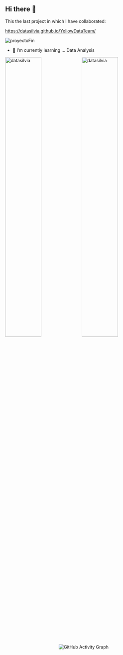 ## Hi there 👋
This the last project in which I have collaborated:

https://datasilvia.github.io/YellowDataTeam/

![proyectoFin](https://github.com/datasilvia/datasilvia/assets/158345389/55e960f5-7d51-4d67-a02e-1f879438b66a)


- 🌱 I’m currently learning ... Data Analysis


<img width="48%" src="https://github-readme-stats.vercel.app/api?username=datasilvia&show_icons=true&theme=dracula&title_color=ff8000&text_color=ffffff&bg_color=6a6a6a&locale=en&hide_border=true" alt="datasilvia" /> <img width="48%" src="https://github-readme-streak-stats.herokuapp.com/?user=datasilvia&theme=highcontrast&hide_border=true" alt="datasilvia" />


  
<!--
- 🔭 I’m currently working on ...
- 👯 I’m looking to collaborate on ...
- 🤔 I’m looking for help with ...
- 💬 Ask me about ...
- 📫 How to reach me: ...
- ⚡ Fun fact: ...

-->
<div align="center">
  <img src="https://github-readme-activity-graph.vercel.app/graph?username=datasilvia&theme=github" alt="GitHub Activity Graph" />
</div>
